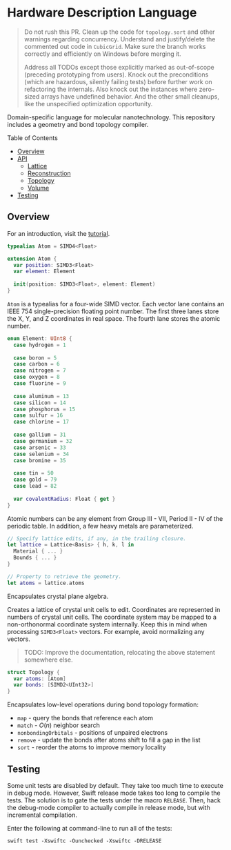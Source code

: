 # Hardware Description Language

> Do not rush this PR. Clean up the code for `topology.sort` and other warnings regarding concurrency. Understand and justify/delete the commented out code in `CubicGrid`. Make sure the branch works correctly and efficiently on Windows before merging it.
>
> Address all TODOs except those explicitly marked as out-of-scope (preceding prototyping from users). Knock out the preconditions (which are hazardous, silently failing tests) before further work on refactoring the internals. Also knock out the instances where zero-sized arrays have undefined behavior. And the other small cleanups, like the unspecified optimization opportunity.

Domain-specific language for molecular nanotechnology. This repository includes a geometry and bond topology compiler.

Table of Contents
- [Overview](#overview)
- [API](#)
    - [Lattice](./Documentation/API/Lattice.md)
    - [Reconstruction](./Documentation/API/Reconstruction.md)
    - [Topology](./Documentation/API/Topology.md)
    - [Volume](./Documentation/API/Volume.md)
- [Testing](#testing)

## Overview

For an introduction, visit the [tutorial](./Documentation/Tutorial/GrapheneSiliceneBilayer.md).

```swift
typealias Atom = SIMD4<Float>

extension Atom {
  var position: SIMD3<Float>
  var element: Element
  
  init(position: SIMD3<Float>, element: Element)
}
```

`Atom` is a typealias for a four-wide SIMD vector. Each vector lane contains an IEEE 754 single-precision floating point number. The first three lanes store the X, Y, and Z coordinates in real space. The fourth lane stores the atomic number.

```swift
enum Element: UInt8 {
  case hydrogen = 1
  
  case boron = 5
  case carbon = 6
  case nitrogen = 7
  case oxygen = 8
  case fluorine = 9
  
  case aluminum = 13
  case silicon = 14
  case phosphorus = 15
  case sulfur = 16
  case chlorine = 17
  
  case gallium = 31
  case germanium = 32
  case arsenic = 33
  case selenium = 34
  case bromine = 35
  
  case tin = 50
  case gold = 79
  case lead = 82
  
  var covalentRadius: Float { get }
}
```

Atomic numbers can be any element from Group III - VII, Period II - IV of the periodic table. In addition, a few heavy metals are parameterized.

```swift
// Specify lattice edits, if any, in the trailing closure.
let lattice = Lattice<Basis> { h, k, l in
  Material { ... }
  Bounds { ... }
}

// Property to retrieve the geometry.
let atoms = lattice.atoms
```

Encapsulates crystal plane algebra.

Creates a lattice of crystal unit cells to edit. Coordinates are represented in numbers of crystal unit cells. The coordinate system may be mapped to a non-orthonormal coordinate system internally. Keep this in mind when processing `SIMD3<Float>` vectors. For example, avoid normalizing any vectors.

> TODO: Improve the documentation, relocating the above statement somewhere else.

```swift
struct Topology {
  var atoms: [Atom]
  var bonds: [SIMD2<UInt32>]
}
```

Encapsulates low-level operations during bond topology formation:
- `map` - query the bonds that reference each atom
- `match` - $O(n)$ neighbor search
- `nonbondingOrbitals` - positions of unpaired electrons
- `remove` - update the bonds after atoms shift to fill a gap in the list
- `sort` - reorder the atoms to improve memory locality

## Testing

Some unit tests are disabled by default. They take too much time to execute in debug mode. However, Swift release mode takes too long to compile the tests. The solution is to gate the tests under the macro `RELEASE`. Then, hack the debug-mode compiler to actually compile in release mode, but with incremental compilation.

Enter the following at command-line to run all of the tests:

```
swift test -Xswiftc -Ounchecked -Xswiftc -DRELEASE
```
